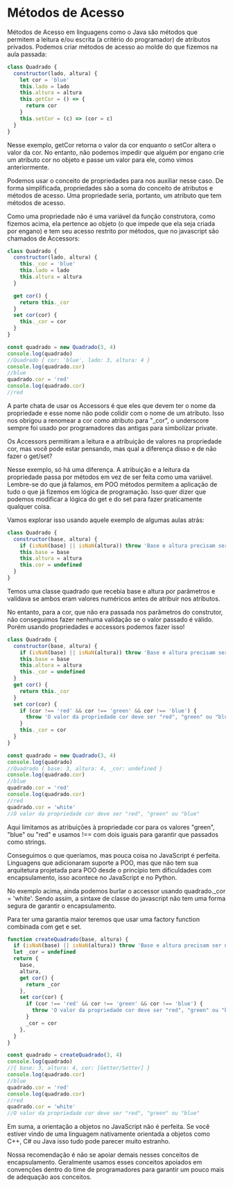 # Métodos de Acesso

Métodos de Acesso em linguagens como o Java são métodos que permitem a leitura e/ou escrita (a critério do programador) de atributos privados. Podemos criar métodos de acesso ao molde do que fizemos na aula passada:

```js
class Quadrado {
  constructor(lado, altura) {
    let cor = 'blue'
    this.lado = lado
    this.altura = altura
    this.getCor = () => {
      return cor
    }
    this.setCor = (c) => (cor = c)
  }
}
```

Nesse exemplo, getCor retorna o valor da cor enquanto o setCor altera o valor da cor. No entanto, não podemos impedir que alguém por engano crie um atributo cor no objeto e passe um valor para ele, como vimos anteriormente.

Podemos usar o conceito de propriedades para nos auxiliar nesse caso. De forma simplificada, propriedades são a soma do conceito de atributos e métodos de acesso. Uma propriedade seria, portanto, um atributo que tem métodos de acesso.

Como uma propriedade não é uma variável da função construtora, como fizemos acima, ela pertence ao objeto (o que impede que ela seja criada por engano) e tem seu acesso restrito por métodos, que no javascript são chamados de Accessors:

```js
class Quadrado {
  constructor(lado, altura) {
    this._cor = 'blue'
    this.lado = lado
    this.altura = altura
  }

  get cor() {
    return this._cor
  }
  set cor(cor) {
    this._cor = cor
  }
}

const quadrado = new Quadrado(3, 4)
console.log(quadrado)
//Quadrado { cor: 'blue', lado: 3, altura: 4 }
console.log(quadrado.cor)
//blue
quadrado.cor = 'red'
console.log(quadrado.cor)
//red
```

A parte chata de usar os Accessors é que eles que devem ter o nome da propriedade e esse nome não pode colidir com o nome de um atributo. Isso nos obrigou a renomear a cor como atributo para "\_cor", o underscore sempre foi usado por programadores das antigas para simbolizar private.

Os Accessors permitiram a leitura e a atribuição de valores na propriedade cor, mas você pode estar pensando, mas qual a diferença disso e de não fazer o get/set?

Nesse exemplo, só há uma diferença. A atribuição e a leitura da propriedade passa por métodos em vez de ser feita como uma variável. Lembre-se do que já falamos, em POO métodos permitem a aplicação de tudo o que já fizemos em lógica de programação. Isso quer dizer que podemos modificar a lógica do get e do set para fazer praticamente qualquer coisa.

Vamos explorar isso usando aquele exemplo de algumas aulas atrás:

```js
class Quadrado {
  constructor(base, altura) {
    if (isNaN(base) || isNaN(altura)) throw 'Base e altura precisam ser números'
    this.base = base
    this.altura = altura
    this.cor = undefined
  }
}
```

Temos uma classe quadrado que recebia base e altura por parâmetros e validava se ambos eram valores numéricos antes de atribuir nos atributos.

No entanto, para a cor, que não era passada nos parâmetros do construtor, não conseguimos fazer nenhuma validação se o valor passado é válido. Porém usando propriedades e accessors podemos fazer isso!

```js
class Quadrado {
  constructor(base, altura) {
    if (isNaN(base) || isNaN(altura)) throw 'Base e altura precisam ser números'
    this.base = base
    this.altura = altura
    this._cor = undefined
  }
  get cor() {
    return this._cor
  }
  set cor(cor) {
    if (cor !== 'red' && cor !== 'green' && cor !== 'blue') {
      throw 'O valor da propriedade cor deve ser "red", "green" ou "blue"'
    }
    this._cor = cor
  }
}

const quadrado = new Quadrado(3, 4)
console.log(quadrado)
//Quadrado { base: 3, altura: 4, _cor: undefined }
console.log(quadrado.cor)
//blue
quadrado.cor = 'red'
console.log(quadrado.cor)
//red
quadrado.cor = 'white'
//O valor da propriedade cor deve ser "red", "green" ou "blue"
```

Aqui limitamos as atribuições à propriedade cor para os valores "green", "blue" ou "red" e usamos !== com dois iguais para garantir que passados como strings.

Conseguimos o que queríamos, mas pouca coisa no JavaScript é perfeita. Linguagens que adicionaram suporte a POO, mas que não tem sua arquitetura projetada para POO desde o princípio tem dificuldades com encapsulamento, isso acontece no JavaScript e no Python.

No exemplo acima, ainda podemos burlar o accessor usando quadrado.\_cor = 'white'. Sendo assim, a sintaxe de classe do javascript não tem uma forma segura de garantir o encapsulamento.

Para ter uma garantia maior teremos que usar uma factory function combinada com get e set.

```js
function createQuadrado(base, altura) {
  if (isNaN(base) || isNaN(altura)) throw 'Base e altura precisam ser números'
  let _cor = undefined
  return {
    base,
    altura,
    get cor() {
      return _cor
    },
    set cor(cor) {
      if (cor !== 'red' && cor !== 'green' && cor !== 'blue') {
        throw 'O valor da propriedade cor deve ser "red", "green" ou "blue"'
      }
      _cor = cor
    },
  }
}

const quadrado = createQuadrado(3, 4)
console.log(quadrado)
//{ base: 3, altura: 4, cor: [Getter/Setter] }
console.log(quadrado.cor)
//blue
quadrado.cor = 'red'
console.log(quadrado.cor)
//red
quadrado.cor = 'white'
//O valor da propriedade cor deve ser "red", "green" ou "blue"
```

Em suma, a orientação a objetos no JavaScript não é perfeita. Se você estiver vindo de uma linguagem nativamente orientada a objetos como C++, C# ou Java isso tudo pode parecer muito estranho.

Nossa recomendação é não se apoiar demais nesses conceitos de encapsulamento. Geralmente usamos esses conceitos apoiados em convenções dentro do time de programadores para garantir um pouco mais de adequação aos conceitos.
